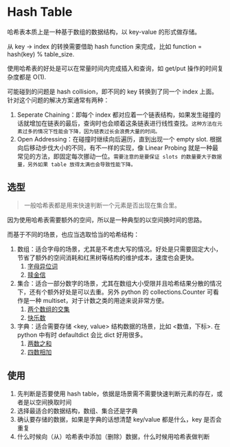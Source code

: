 # Hash Table

哈希表本质上是一种基于数组的数据结构，以 key-value 的形式做存储。

从 key -> index 的转换需要借助 hash function 来完成，比如 function = hash(key) % table_size.

使用哈希表的好处是可以在常量时间内完成插入和查询，如 get/put 操作的时间复杂度都是 O(1).

可能碰到的问题是 hash collision，即不同的 key 转换到了同一个 index 上面。针对这个问题的解决方案通常有两种：

1. Seperate Chaining：即每个 index 都对应着一个链表结构，如果发生碰撞的话就增加在链表的最后，查询时也会顺着这条链表进行线性查找。`这种方法在元素过多的情况下性能会下降，因为链表过长会浪费大量的时间。`
2. Open Addressing：在碰撞时继续向后遍历，直到出现一个 empty slot. 根据向后移动步伐大小的不同，有不一样的实现，像 Linear Probing 就是一种最常见的方法，即固定每次挪动一位。`需要注意的是要保证 slots 的数量要大于数据量，另外如果 table 放得太满也会导致性能下降。`

## 选型

> 一般哈希表都是用来快速判断一个元素是否出现在集合里。

因为使用哈希表需要额外的空间，所以是一种典型的以空间换时间的思路。

而基于不同的场景，也应当选取恰当的哈希结构：

1. 数组：适合字母的场景，尤其是不考虑大写的情况。好处是只需要固定大小，节省了额外的空间消耗和红黑树等结构的维护成本，速度也会更快。
   1. [字母异位词](is_anagram.py)
   2. [赎金信](ransom_note.py)
2. 集合：适合一部分数字的场景，尤其在数组大小受限并且哈希结果分散的情况下，还有个额外好处是可以去重。另外 python 的 collections.Counter 可看作是一种 multiset，对于计数之类的用途来说非常方便。
   1. [两个数组的交集](intersection.py)
   2. [快乐数](happy_number.py)
3. 字典：适合需要存储 <key, value> 结构数据的场景，比如 <数值，下标>. 在 python 中有时 defaultdict 会比 dict 好用很多。
   1. [两数之和](two_sum.py)
   2. [四数相加](four_sum_count.py)

## 使用

1. 先判断是否要使用 hash table，依据是场景需不需要快速判断元素的存在，或者是以空间换取时间
2. 选择最适合的数据结构，数组、集合还是字典
3. 确认要存储的数据，如果是字典的话想清楚 key/value 都是什么，key 是否会重复
4. 什么时候向（从）哈希表中添加（删除）数据，什么时候用哈希表做判断